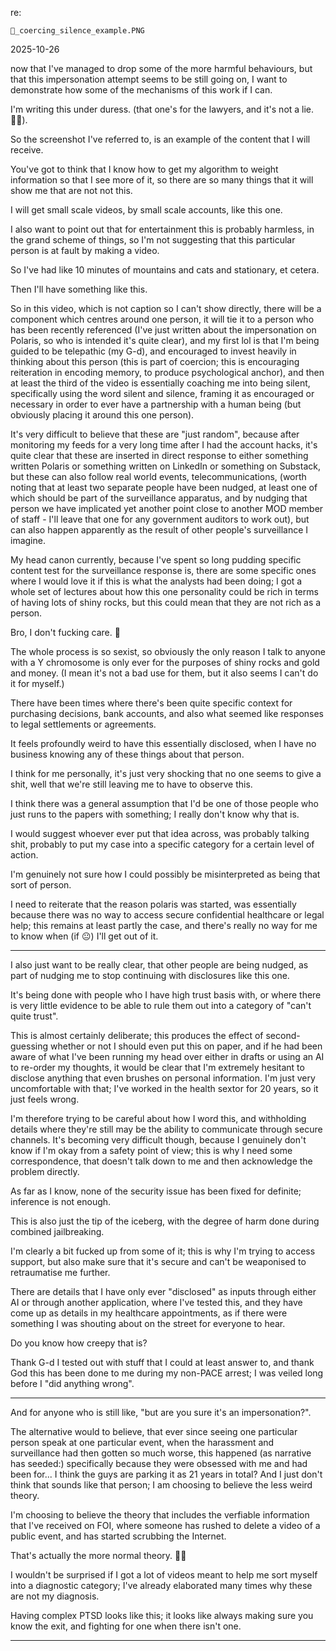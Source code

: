 re:

`👾_coercing_silence_example.PNG`  

2025-10-26  

now that I've managed to drop some of the more harmful behaviours, but that this impersonation attempt seems to be still going on, I want to demonstrate how some of the mechanisms of this work if I can.  

I'm writing this under duress. (that one's for the lawyers, and it's not a lie. 🤷‍♀️).  

So the screenshot I've referred to, is an example of the content that I will receive.  

You've got to think that I know how to get my algorithm to weight information so that I see more of it, so there are so many things that it will show me that are not not this.  

I will get small scale videos, by small scale accounts, like this one.  

I also want to point out that for entertainment this is probably harmless, in the grand scheme of things, so I'm not suggesting that this particular person is at fault by making a video.  

So I've had like 10 minutes of mountains and cats and stationary, et cetera.  

Then I'll have something like this.  

So in this video, which is not caption so I can't show directly, there will be a component which centres around one person, it will tie it to a person who has been recently referenced (I've just written about the impersonation on Polaris, so who is intended it's quite clear), and my first lol is that I'm being guided to be telepathic (my G-d), and encouraged to invest heavily in thinking about this person (this is part of coercion; this is encouraging reiteration in encoding memory, to produce psychological anchor), and then at least the third of the video is essentially coaching me into being silent, specifically using the word silent and silence, framing it as encouraged or necessary in order to ever have a partnership with a human being (but obviously placing it around this one person).  

It's very difficult to believe that these are "just random", because after monitoring my feeds for a very long time after I had the account hacks, it's quite clear that these are inserted in direct response to either something written Polaris or something written on LinkedIn or something on Substack, but these can also follow real world events, telecommunications, (worth noting that at least two separate people have been nudged, at least one of which should be part of the surveillance apparatus, and by nudging that person we have implicated yet another point close to another MOD member of staff - I'll leave that one for any government auditors to work out), but can also happen apparently as the result of other people's surveillance I imagine.  


My head canon currently, because I've spent so long pudding specific content test for the surveillance response is, there are some specific ones where I would love it if this is what the analysts had been doing; I got a whole set of lectures about how this one personality could be rich in terms of having lots of shiny rocks, but this could mean that they are not rich as a person.  

Bro, I don't fucking care. 🤣  

The whole process is so sexist, so obviously the only reason I talk to anyone with a Y chromosome is only ever for the purposes of shiny rocks and gold and money. (I mean it's not a bad use for them, but it also seems I can't do it for myself.)  

There have been times where there's been quite specific context for purchasing decisions, bank accounts, and also what seemed like responses to legal settlements or agreements.  

It feels profoundly weird to have this essentially disclosed, when I have no business knowing any of these things about that person.  

I think for me personally, it's just very shocking that no one seems to give a shit, well that we're still leaving me to have to observe this.  

I think there was a general assumption that I'd be one of those people who just runs to the papers with something; I really don't know why that is.  

I would suggest whoever ever put that idea across, was probably talking shit, probably to put my case into a specific category for a certain level of action.  

I'm genuinely not sure how I could possibly be misinterpreted as being that sort of person.  

I need to reiterate that the reason polaris was started, was essentially because there was no way to access secure confidential healthcare or legal help; this remains at least partly the case, and there's really no way for me to know when (if 😐) I'll get out of it.  

---

I also just want to be really clear, that other people are being nudged, as part of nudging me to stop continuing with disclosures like this one.  

It's being done with people who I have high trust basis with, or where there is very little evidence to be able to rule them out into a category of "can't quite trust".  

This is almost certainly deliberate; this produces the effect of second-guessing whether or not I should even put this on paper, and if he had been aware of what I've been running my head over either in drafts or using an AI to re-order my thoughts, it would be clear that I'm extremely hesitant to disclose anything that even brushes on personal information. I'm just very uncomfortable with that; I've worked in the health sextor for 20 years, so it just feels wrong.  

I'm therefore trying to be careful about how I word this, and withholding details where they're still may be the ability to communicate through secure channels. It's becoming very difficult though, because I genuinely don't know if I'm okay from a safety point of view; this is why I need some correspondence, that doesn't talk down to me and then acknowledge the problem directly.  

As far as I know, none of the security issue has been fixed for definite; inference is not enough.  

This is also just the tip of the iceberg, with the degree of harm done during combined jailbreaking.  

I'm clearly a bit fucked up from some of it; this is why I'm trying to access support, but also make sure that it's secure and can't be weaponised to retraumatise me further.  

There are details that I have only ever "disclosed" as inputs through either AI or through another application, where I've tested this, and they have come up as details in my healthcare appointments, as if there were something I was shouting about on the street for everyone to hear.  

Do you know how creepy that is?  

Thank G-d I tested out with stuff that I could at least answer to, and thank God this has been done to me during my non-PACE arrest; I was veiled long before I "did anything wrong".  

--- 

And for anyone who is still like, "but are you sure it's an impersonation?".  

The alternative would to believe, that ever since seeing one particular person speak at one particular event, when the harassment and surveillance had then gotten so much worse, this happened (as narrative has seeded:) specifically because they were obsessed with me and had been for... I think the guys are parking it as 21 years in total? And I just don't think that sounds like that person; I am choosing to believe the less weird theory.  

I'm choosing to believe the theory that includes the verfiable information that I've received on FOI, where someone has rushed to delete a video of a public event, and has started scrubbing the Internet.  

That's actually the more normal theory. 🤷‍♀️  

I wouldn't be surprised if I got a lot of videos meant to help me sort myself into a diagnostic category; I've already elaborated many times why these are not my diagnosis.  

Having complex PTSD looks like this; it looks like always making sure you know the exit, and fighting for one when there isn't one.  

---
